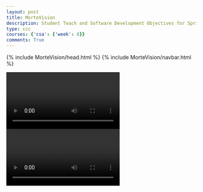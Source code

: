 ```yaml
---
layout: post
title: MorteVision
description: Student Teach and Software Development Objectives for Sprint 2
type: ccc
courses: {'csa': {'week': 8}}
comments: True
---
```


{% include MorteVision/head.html %}
{% include MorteVision/navbar.html %}


<video autoplay id="remoteVideo"></video>
<video autoplay id="localVideo"></video>